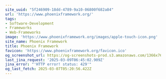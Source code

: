 ```yaml
---
site_uuid: "5f246909-18dd-4789-9a10-06800f682a84"
url: 'https://www.phoenixframework.org/'
tags:
- Software-Development
- Frameworks
- Web-Frameworks
image: 'https://www.phoenixframework.org/images/apple-touch-icon.png'
site_name: Phoenix Framework
title: Phoenix Framework
favicon: 'https://www.phoenixframework.org/favicon.ico'
og_screenshot_url: https://og-screenshots-prod.s3.amazonaws.com/1366x768/80/false/e847545065c31c94439a04c9fb3349e96f1b6634c374838c113f00912b289a94.jpeg
last_jina_request: '2025-03-09T06:45:02.909Z'
jina_error: "'HTTP error! status: 429'"
og_last_fetch: 2025-03-07T05:20:56.422Z
---
```


